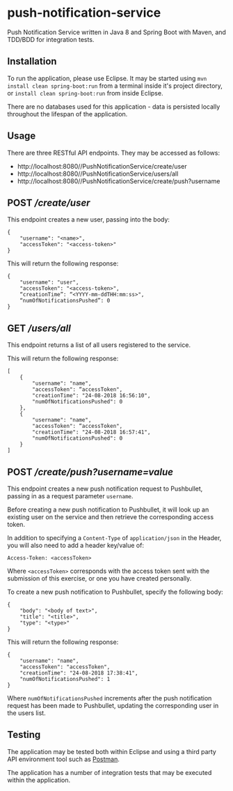 # push-notification-service
Push Notification Service written in Java 8 and Spring Boot with Maven, and TDD/BDD for integration tests.

## Installation

To run the application, please use Eclipse. It may be started using ```mvn install clean spring-boot:run``` from a terminal inside it's project directory, or ```install clean spring-boot:run``` from inside Eclipse.

There are no databases used for this application - data is persisted locally throughout the lifespan of the application.

## Usage

There are three RESTful API endpoints. They may be accessed as follows:

- http://localhost:8080//PushNotificationService/create/user
- http://localhost:8080//PushNotificationService/users/all
- http://localhost:8080//PushNotificationService/create/push?username

## POST */create/user*

This endpoint creates a new user, passing into the body:

```
{
    "username": "<name>",
    "accessToken": "<access-token>"
}
```

This will return the following response:

```
{
    "username": "user", 
    "accessToken": "<access-token>",
    “creationTime”: “<YYYY-mm-ddTHH:mm:ss>",
    “numOfNotificationsPushed”: 0
} 
```

## GET */users/all*

This endpoint returns a list of all users registered to the service.

This will return the following response:

```
[
    {
        "username": "name",
        "accessToken": “accessToken",
        "creationTime": "24-08-2018 16:56:10",
        "numOfNotificationsPushed": 0
    },
    {
        "username": "name",
        "accessToken": “accessToken",
        "creationTime": "24-08-2018 16:57:41",
        "numOfNotificationsPushed": 0
    }
]
```

## POST */create/push?username=value*

This endpoint creates a new push notification request to Pushbullet, passing in as a request parameter ```username```.

Before creating a new push notification to Pushbullet, it will look up an existing user on the service and then retrieve the corresponding access token. 

In addition to specifying a ```Content-Type``` of ```application/json``` in the Header, you will also need to add a header key/value of:

```
Access-Token: <accessToken>
```

Where ```<accessToken>``` corresponds with the access token sent with the submission of this exercise, or one you have created personally.

To create a new push notification to Pushbullet, specify the following body:

```
{
    "body": "<body of text>",
    "title": "<title>",
    "type": "<type>"
}
```

This will return the following response:

```
{
    "username": "name",
    "accessToken": "accessToken",
    "creationTime": "24-08-2018 17:38:41",
    "numOfNotificationsPushed": 1
}
```

Where ```numOfNotificationsPushed``` increments after the push notification request has been made to Pushbullet, updating the corresponding user in the users list.

## Testing

The application may be tested both within Eclipse and using a third party API environment tool such as [Postman](https://www.getpostman.com/apps).

The application has a number of integration tests that may be executed within the application.